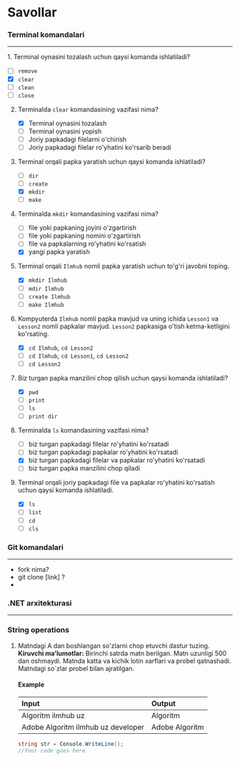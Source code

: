 # Savollar

### Terminal komandalari
<hr>
1. Terminal oynasini tozalash uchun qaysi komanda ishlatiladi?

   - [ ] `remove`
   - [x] `clear`
   - [ ] `clean`
   - [ ] `close`

2. Terminalda `clear` komandasining vazifasi nima?

   - [x] Terminal oynasini tozalash
   - [ ] Terminal oynasini yopish
   - [ ] Joriy papkadagi filelarni o'chirish
   - [ ] Joriy papkadagi filelar ro'yhatini ko'rsarib beradi

3. Terminal orqali papka yaratish uchun qaysi komanda ishlatiladi?

   - [ ] `dir`
   - [ ] `create`
   - [x] `mkdir`
   - [ ] `make`

4. Terminalda `mkdir` komandasining vazifasi nima?
   
   - [ ] file yoki papkaning joyini o'zgartirish
   - [ ] file yoki papkaning nomini o'zgartirish
   - [ ] file va papkalarning ro'yhatini ko'rsatish
   - [x] yangi papka yaratish

5. Terminal orqali `Ilmhub` nomli papka yaratish uchun to'g'ri javobni toping.
   - [x] `mkdir Ilmhub`
   - [ ] `mdir Ilmhub`
   - [ ] `create Ilmhub`
   - [ ] `make Ilmhub`

6. Kompyuterda `Ilmhub` nomli papka mavjud va uning ichida `Lesson1` va `Lesson2` nomli papkalar mavjud. `Lesson2` papkasiga o'tish ketma-ketligini ko'rsating.
   - [x] `cd Ilmhub`, `cd Lesson2`
   - [ ] `cd Ilmhub`, `cd Lesson1`, `cd Lesson2`
   - [ ] `cd Lesson2`

7. Biz turgan papka manzilini chop qilish uchun qaysi komanda ishlatiladi?
   - [x] `pwd`
   - [ ] `print`
   - [ ] `ls`
   - [ ] `print dir`

8. Terminalda `ls` komandasining vazifasi nima?
   - [ ] biz turgan papkadagi filelar ro'yhatini ko'rsatadi
   - [ ] biz turgan papkadagi papkalar ro'yhatini ko'rsatadi
   - [x] biz turgan papkadagi filelar va papkalar ro'yhatini ko'rsatadi
   - [ ] biz turgan papka manzilini chop qiladi

9. Terminal orqali joriy papkadagi file va papkalar ro'yhatini ko'rsatish uchun qaysi komanda ishlatiladi.
   - [x] `ls`
   - [ ] `list`
   - [ ] `cd`
   - [ ] `cls`

### Git komandalari
<hr>

- fork nima?
- git clone [link] ?
- 
### .NET arxitekturasi
<hr>

### String operations
1. Matndagi A dan boshlangan so'zlarni chop etuvchi dastur tuzing. <br>
   <b>Kiruvchi ma'lumotlar:</b> Birinchi satrda 
 matn berilgan. Matn uzunligi 500 dan oshmaydi. Matnda katta va kichik lotin xarflari va probel qatnashadi. Matndagi so`zlar probel bilan ajratilgan.

   #### Example
   | Input | Output |
   | :--- | :--- |
   | Algoritm ilmhub uz | Algoritm |
   | Adobe Algoritm ilmhub uz developer | Adobe Algoritm |

   ```csharp
   string str = Console.WriteLine();
   //Your code goes here
   ```
